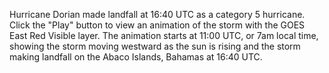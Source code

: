 Hurricane Dorian made landfall at 16:40 UTC as a category 5 hurricane. Click the "Play" button to view an animation of the storm with the GOES East Red Visible layer. The animation starts at 11:00 UTC, or 7am local time, showing the storm moving westward as the sun is rising and the storm making landfall on the Abaco Islands, Bahamas at 16:40 UTC. 
